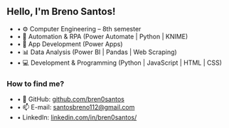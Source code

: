 ## Hello, I'm Breno Santos!
- • ⚙️ Computer Engineering – 8th semester 
- • 🤖 Automation & RPA (Power Automate | Python | KNIME) 
- • 📱 App Development (Power Apps) 
- • 📊 Data Analysis (Power BI | Pandas | Web Scraping) 
- • 💻 Development & Programming (Python | JavaScript | HTML | CSS) 

### How to find me?
- • 📂 GitHub: [github.com/bren0santos](https://github.com/bren0santos)
- • 📫 E-mail: santosbreno112@gmail.com
- • LinkedIn: [linkedin.com/in/bren0santos/](https://www.linkedin.com/in/bren0santos/)
